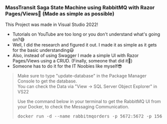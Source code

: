### MassTransit Saga State Machine using RabbitMQ with Razor Pages/Views📨 (Made as simple as possible)
This Project was made in Visual Studio 2022!
- Tutorials on YouTube are too long or you don't understand what's going on?😅
- Well, I did the research and figured it out. I made it as simple as it gets for the basic understanding😃
- Also, instead of using Swagger I made a simple UI with Razor Pages/Views using a CRUD. (Finally, someone that did it🫢)
- Someone has to do it for the IT Noobies like myself😎

> <p>Make sure to type "update-database" in the Package Manager Console to get the database.<br>You can check the Data via "View -> SQL Server Object Explorer" in VS22</p>
> <p>Use the command below in your terminal to get the RabbitMQ UI from your Docker, to check the Messaging Communication.</p>
> <pre>docker run -d --name rabbitmqorders -p 5672:5672 -p 15672:15672 rabbitmq:3-management</pre>
